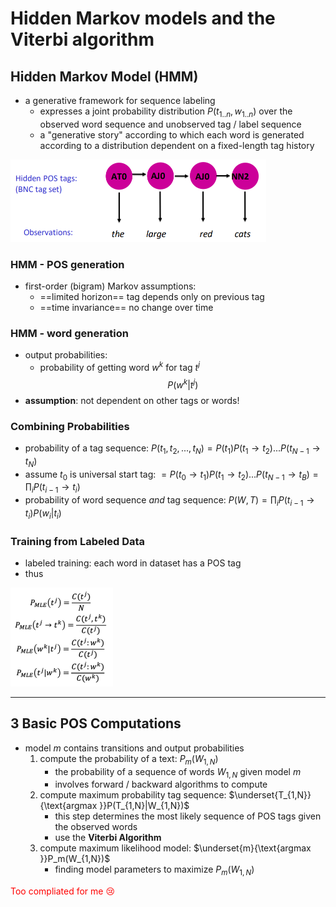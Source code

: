# Hidden Markov models and the Viterbi algorithm

## Hidden Markov Model (HMM)

- a generative framework for sequence labeling
  - expresses a joint probability distribution $P(t_{1..n},w_{1..n})$ over the observed word sequence and unobserved tag / label sequence
  - a "generative story" according to which each word is generated according to a distribution dependent on a fixed-length tag history 

<img src="images/image-20231205133131225.png" alt="image-20231205133131225" style="zoom:50%;" />

### HMM - POS generation

- first-order (bigram) Markov assumptions:
  - ==limited horizon== tag depends only on previous tag
  - ==time invariance== no change over time

###  HMM - word generation

- output probabilities:
  - probability of getting word $w^k$ for tag $t^j$
    $$
    P(w^k|t^j)
    $$
- **assumption**: not dependent on other tags or words!

### Combining Probabilities

- probability of a tag sequence: $P(t_1,t_2,...,t_N) = P(t_1)P(t_1 \rightarrow t_2)...P(t_{N-1} \rightarrow t_N)$
- assume $t_0$ is universal start tag: $=P(t_0 \rightarrow t_1)P(t_1 \rightarrow t_2)...P(t_{N-1} \rightarrow t_B) = \prod_i P(t_{i-1}\rightarrow t_i)$
- probability of word sequence *and* tag sequence: $P(W,T) =  \prod_i P(t_{i-1}\rightarrow t_i)P(w_i|t_i)$

### Training from Labeled Data

- labeled training: each word in dataset has a POS tag
- thus

<img src="images/image-20231205140330198.png" alt="image-20231205140330198" style="zoom:50%;" />

---

## 3 Basic POS Computations

- model *m* contains transitions and output probabilities
  1. compute the probability of a text: $P_m(W_{1,N})$
     - the probability of a sequence of words $W_{1,N}$ given model $m$
     - involves forward / backward algorithms to compute
  2. compute maximum probability tag sequence: $\underset{T_{1,N}}{\text{argmax }}P(T_{1,N}|W_{1,N})$
     - this step determines the most likely sequence of POS tags given the observed words
     - use the **Viterbi Algorithm**
  3. compute maximum likelihood model: $\underset{m}{\text{argmax }}P_m(W_{1,N})$
     - finding model parameters to maximize $P_m(W_{1,N})$

<span style="color:red">Too compliated for me :cry:</span>

